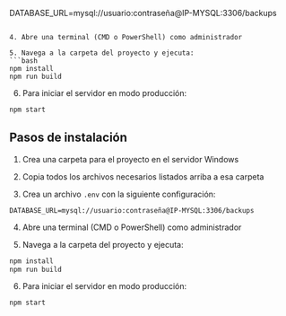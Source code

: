 DATABASE_URL=mysql://usuario:contraseña@IP-MYSQL:3306/backups
```

4. Abre una terminal (CMD o PowerShell) como administrador

5. Navega a la carpeta del proyecto y ejecuta:
```bash
npm install
npm run build
```

6. Para iniciar el servidor en modo producción:
```bash
npm start
```

## Pasos de instalación

1. Crea una carpeta para el proyecto en el servidor Windows

2. Copia todos los archivos necesarios listados arriba a esa carpeta


3. Crea un archivo `.env` con la siguiente configuración:
```env
DATABASE_URL=mysql://usuario:contraseña@IP-MYSQL:3306/backups
```

4. Abre una terminal (CMD o PowerShell) como administrador

5. Navega a la carpeta del proyecto y ejecuta:
```bash
npm install
npm run build
```

6. Para iniciar el servidor en modo producción:
```bash
npm start